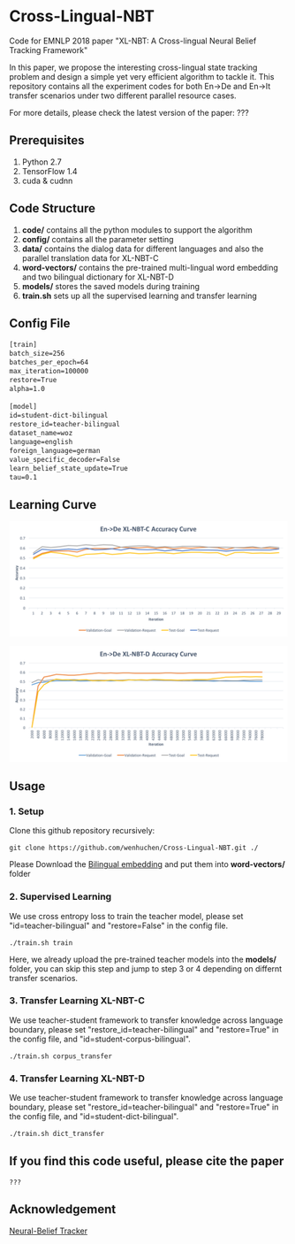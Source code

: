 # Cross-Lingual-NBT
Code for EMNLP 2018 paper "XL-NBT: A Cross-lingual Neural Belief Tracking Framework"

In this paper, we propose the interesting cross-lingual state tracking problem and design a simple yet very efficient algorithm to tackle it. This repository contains all the experiment codes for both En->De and En->It transfer scenarios under two different parallel resource cases.

For more details, please check the latest version of the paper: ???


## Prerequisites
1. Python 2.7
2. TensorFlow 1.4
3. cuda & cudnn


## Code Structure
1. **code/** contains all the python modules to support the algorithm
2. **config/** contains all the parameter setting
3. **data/** contains the dialog data for different languages and also the parallel translation data for XL-NBT-C
4. **word-vectors/** contains the pre-trained multi-lingual word embedding and two bilingual dictionary for XL-NBT-D
5. **models/** stores the saved models during training
6. **train.sh** sets up all the supervised learning and transfer learning

## Config File


```
[train]
batch_size=256
batches_per_epoch=64
max_iteration=100000
restore=True
alpha=1.0

[model]
id=student-dict-bilingual
restore_id=teacher-bilingual
dataset_name=woz
language=english
foreign_language=german
value_specific_decoder=False
learn_belief_state_update=True
tau=0.1
```

## Learning Curve

<p align="XL-NBT-C">
<img src="XL-NBT-C.png" width="600">
</p>


<p align="XL-NBT-D">
<img src="XL-NBT-D.png" width="600">
</p>


## Usage
### 1. Setup

Clone this github repository recursively:
```
git clone https://github.com/wenhuchen/Cross-Lingual-NBT.git ./
```
Please Download the [Bilingual embedding](https://drive.google.com/drive/folders/1gwXnZtDPDmnIWu9mryktWBojE9JvT4mg?usp=sharing) and put them into **word-vectors/** folder

### 2. Supervised Learning
We use cross entropy loss to train the teacher model, please set "id=teacher-bilingual" and "restore=False" in the config file.

```
./train.sh train
```
Here, we already upload the pre-trained teacher models into the **models/** folder, you can skip this step and jump to step 3 or 4 depending on differnt transfer scenarios.

### 3. Transfer Learning XL-NBT-C
We use teacher-student framework to transfer knowledge across language boundary, please set "restore_id=teacher-bilingual" and "restore=True" in the config file, and "id=student-corpus-bilingual".

```
./train.sh corpus_transfer
```

### 4. Transfer Learning XL-NBT-D
We use teacher-student framework to transfer knowledge across language boundary, please set "restore_id=teacher-bilingual" and "restore=True" in the config file, and "id=student-dict-bilingual".

```
./train.sh dict_transfer
```

## If you find this code useful, please cite the paper

```
???
```

## Acknowledgement

[Neural-Belief Tracker](https://github.com/nmrksic/neural-belief-tracker)

